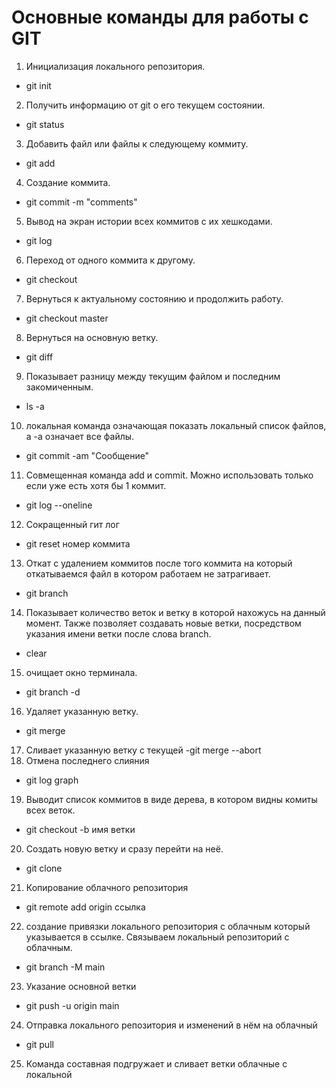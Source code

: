 # Основные команды для работы с GIT

1. Инициализация локального репозитория.
 * git init
 2. Получить информацию от git о его текущем состоянии.
* git status
3. Добавить файл или файлы к следующему коммиту.
* git add
4. Создание коммита.
- git commit -m "comments"
5. Вывод на экран истории всех коммитов с их хешкодами.
- git log
6. Переход от одного коммита к другому.
- git checkout
7. Вернуться к актуальному состоянию и продолжить работу.
- git checkout master
8. Вернуться на основную ветку.
- git diff
9. Показывает разницу между текущим файлом и последним закомиченным.
- ls -a
10. локальная команда означающая показать локальный список файлов, а -а означает все файлы.
- git commit -am "Сообщение"
11. Совмещенная команда add и commit. Можно использовать только если уже есть хотя бы 1 коммит.
- git log --oneline
12. Сокращенный гит лог
- git reset номер коммита
13. Откат с удалением коммитов после того коммита на который откатываемся файл в котором работаем не затрагивает.
- git branch
14. Показывает количество веток и ветку в которой нахожусь на данный момент. Также позволяет создавать новые ветки, посредством указания имени ветки после слова branch.
- clear 
15. очищает окно терминала.
 - git branch -d 
16. Удаляет указанную ветку.
 - git merge 
17. Сливает указанную ветку с текущей
 -git merge --abort
18. Отмена последнего слияния
 - git log graph
19. Выводит список коммитов в виде дерева, в котором видны комиты всех веток.
 - git checkout -b имя ветки
20. Создать новую ветку и сразу перейти на неё.
- git clone 
21. Копирование облачного репозитория 
- git remote add origin ссылка
22. создание привязки локального репозитория с облачным который указывается в ссылке. Связываем локальный репозиторий с облачным.
- git branch -M main
23. Указание основной ветки
- git push -u origin main
24. Отправка локального репозитория и изменений в нём на облачный
 - git pull
25. Команда составная подгружает и сливает ветки облачные с локальной
